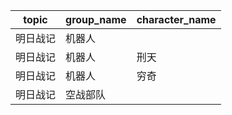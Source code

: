 | topic | group_name | character_name |
| ----- | ---------- | -------------- |
| 明日战记 | 机器人 |  |
| 明日战记 | 机器人 | 刑天 |
| 明日战记 | 机器人 | 穷奇 |
| 明日战记 | 空战部队 |  |
